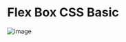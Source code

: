 # Flex Box CSS Basic


![image](https://user-images.githubusercontent.com/25436067/117655635-b61f7a80-b16d-11eb-806c-e66845b44ad5.png)
